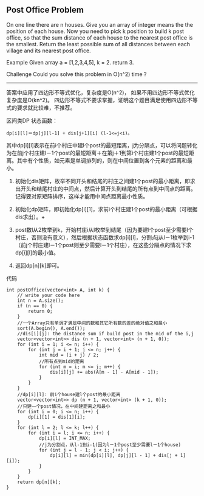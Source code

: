 ## Post Office Problem  ##

On one line there are n houses. Give you an array of integer means the the position of each house. Now you need to pick k position to build k post office, so that the sum distance of each house to the nearest post office is the smallest. Return the least possible sum of all distances between each village and its nearest post office.

Example
Given array a = [1,2,3,4,5], k = 2.
return 3.

Challenge 
Could you solve this problem in O(n^2) time ?

----------
答案中应用了四边形不等式优化，复杂度是O(n^2)， 如果不用四边形不等式优化复杂度是O(kn^2)。
四边形不等式不要求掌握，证明这个题目满足使用四边形不等式的要求就比较难，不推荐。

区间类DP
状态函数：

	dp[i][l]＝dp[j][l-1] + dis[j+1][i] (l-1<=j<i)。
其中dp[i][l]表示在前i个村庄中建l个post的最短距离，j为分隔点，可以将问题转化为在前j个村庄建l－1个post的最短距离＋在第j＋1到第i个村庄建1个post的最短距离。其中有个性质，如元素是单调排列的，则在中间位置到各个元素的距离和最小。

1. 初始化dis矩阵，枚举不同开头和结尾的村庄之间建1个post的最小距离，即求出开头和结尾村庄的中间点，然后计算开头到结尾的所有点到中间点的距离。记得要对原矩阵排序，这样才能用中间点距离最小性质。

2. 初始化dp矩阵，即初始化dp[i][1]，求前i个村庄建1个post的最小距离（可根据dis求出）。+

3. post数l从2枚举到k，开始村庄i从l枚举到结尾（因为要建l个post至少需要l个村庄，否则没有意义），然后根据状态函数求dp[i][l]，分割点j从l－1枚举到i-1（前j个村庄建l－1个post则至少需要l－1个村庄），在这些分隔点的情况下求dp[i][l]的最小值。

4. 返回dp[n][k]即可。

代码

	int postOffice(vector<int> A, int k) {
	    // write your code here
	    int n = A.size();
	    if (n == 0) {
	        return 0;
	    }
	    //一个Array只有单调才满足中间的数和其它所有数的差的绝对值之和最小
	    sort(A.begin(), A.end());
	    //dis[i][j]: the distance sum if build post in the mid of the i,j
	    vector<vector<int>> dis (n + 1, vector<int> (n + 1, 0));
	    for (int i = 1; i <= n; i++) {
	        for (int j = i + 1; j <= n; j++) {
	            int mid = (i + j) / 2;
	            //所有点到mid的距离
	            for (int m = i; m <= j; m++) {
	                dis[i][j] += abs(A[m - 1] - A[mid - 1]);
	            }
	        }
	    }
	    //dp[i][l]: 前i个house建l个post的最小距离
	    vector<vector<int>> dp (n + 1, vector<int> (k + 1, 0));
	    //只建一个post情况，在中间建距离之和最小
	    for (int i = 0; i <= n; i++) {
	        dp[i][1] = dis[1][i];
	    }
	    for (int l = 2; l <= k; l++) {
	        for (int i = l; i <= n; i++) {
	            dp[i][l] = INT_MAX; 
	            //j为分割点，从l-1到i-1(因为l－1个post至少需要l－1个house)
	            for (int j = l - 1; j < i; j++) {
	                dp[i][l] = min(dp[i][l], dp[j][l - 1] + dis[j + 1][i]);
	            }
	        }
	    }
	    return dp[n][k];
	}